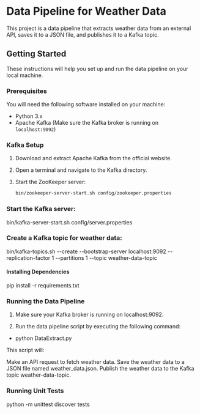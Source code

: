 # Data Pipeline for Weather Data

This project is a data pipeline that extracts weather data from an external API, saves it to a JSON file, and publishes it to a Kafka topic.

## Getting Started

These instructions will help you set up and run the data pipeline on your local machine.

### Prerequisites

You will need the following software installed on your machine:

- Python 3.x
- Apache Kafka (Make sure the Kafka broker is running on `localhost:9092`)

### Kafka Setup

1. Download and extract Apache Kafka from the official website.
2. Open a terminal and navigate to the Kafka directory.
3. Start the ZooKeeper server:

   ```sh
   bin/zookeeper-server-start.sh config/zookeeper.properties

### Start the Kafka server:
bin/kafka-server-start.sh config/server.properties

### Create a Kafka topic for weather data:
bin/kafka-topics.sh --create --bootstrap-server localhost:9092 --replication-factor 1 --partitions 1 --topic weather-data-topic


#### Installing Dependencies
pip install -r requirements.txt

### Running the Data Pipeline

1) Make sure your Kafka broker is running on localhost:9092.

2) Run the data pipeline script by executing the following command:
- python DataExtract.py

This script will:

Make an API request to fetch weather data.
Save the weather data to a JSON file named weather_data.json.
Publish the weather data to the Kafka topic weather-data-topic.

### Running Unit Tests
python -m unittest discover tests


